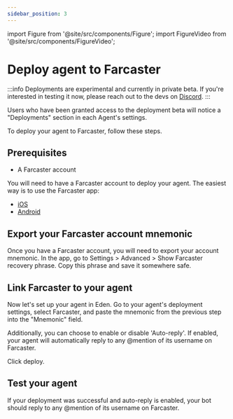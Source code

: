 ```yaml
---
sidebar_position: 3
---
```


import Figure from '@site/src/components/Figure';
import FigureVideo from '@site/src/components/FigureVideo';

# Deploy agent to Farcaster

:::info 
Deployments are experimental and currently in private beta. If you're interested in testing it now, please reach out to the devs on [Discord](https://discord.com/invite/4dSYwDT).
:::

Users who have been granted access to the deployment beta will notice a "Deployments" section in each Agent's settings.

To deploy your agent to Farcaster, follow these steps.

## Prerequisites

- A Farcaster account

You will need to have a Farcaster account to deploy your agent. The easiest way is to use the Farcaster app:

- [iOS](https://apps.apple.com/us/app/farcaster/id1600555445)
- [Android](https://play.google.com/store/apps/details?id=com.farcaster.mobile)

## Export your Farcaster account mnemonic

Once you have a Farcaster account, you will need to export your account mnemonic. In the app, go to Settings > Advanced > Show Farcaster recovery phrase. Copy this phrase and save it somewhere safe.

## Link Farcaster to your agent

Now let's set up your agent in Eden. Go to your agent's deployment settings, select Farcaster, and paste the mnemonic from the previous step into the "Mnemonic" field. 

Additionally, you can choose to enable or disable 'Auto-reply'. If enabled, your agent will automatically reply to any @mention of its username on Farcaster.

Click deploy.

## Test your agent

If your deployment was successful and auto-reply is enabled, your bot should reply to any @mention of its username on Farcaster.
